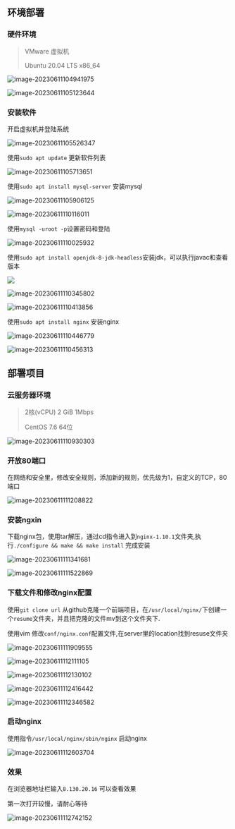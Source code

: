 ## 环境部署

### 硬件环境

>VMware 虚拟机
>
>Ubuntu 20.04 LTS x86_64 

![image-20230611104941975](/home/love/.config/Typora/typora-user-images/image-20230611104941975.png)

![image-20230611105123644](/home/love/.config/Typora/typora-user-images/image-20230611105123644.png)

### 安装软件

开启虚拟机并登陆系统

![image-20230611105526347](/home/love/.config/Typora/typora-user-images/image-20230611105526347.png)

使用`sudo apt update` 更新软件列表

![image-20230611105713651](/home/love/.config/Typora/typora-user-images/image-20230611105713651.png)

使用`sudo apt install mysql-server` 安装mysql

![image-20230611105906125](/home/love/.config/Typora/typora-user-images/image-20230611105906125.png)

![image-20230611110116011](/home/love/.config/Typora/typora-user-images/image-20230611110116011.png)

使用`mysql -uroot -p`设置密码和登陆

![image-20230611110025932](/home/love/.config/Typora/typora-user-images/image-20230611110025932.png)

使用`sudo apt install openjdk-8-jdk-headless`安装jdk，可以执行javac和查看版本

![](/home/love/38755f10f1a4ea091b0a529b51adc034.png)

![image-20230611110345802](/home/love/.config/Typora/typora-user-images/image-20230611110345802.png)

![image-20230611110413856](/home/love/.config/Typora/typora-user-images/image-20230611110413856.png)

使用`sudo apt install nginx` 安装nginx

![image-20230611110446779](/home/love/.config/Typora/typora-user-images/image-20230611110446779.png)

![image-20230611110456313](/home/love/.config/Typora/typora-user-images/image-20230611110456313.png)

## 部署项目

### 云服务器环境

>2核(vCPU) 2 GiB 1Mbps
>
>CentOS  7.6 64位

![image-20230611110930303](/home/love/.config/Typora/typora-user-images/image-20230611110930303.png)

### 开放80端口

在网络和安全里，修改安全规则，添加新的规则，优先级为1，自定义的TCP，80端口

![image-20230611111208822](/home/love/.config/Typora/typora-user-images/image-20230611111208822.png)

### 安装ngxin

下载nginx包，使用tar解压，通过cd指令进入到`nginx-1.10.1`文件夹,执行`./configure && make && make install` 完成安装

![image-20230611111341681](/home/love/.config/Typora/typora-user-images/image-20230611111341681.png)

![image-20230611111522869](/home/love/.config/Typora/typora-user-images/image-20230611111522869.png)

### 下载文件和修改nginx配置

使用`git clone url` 从github克隆一个前端项目，在`/usr/local/nginx/`下创建一个`resume`文件夹，并且把克隆的文件mv到这个文件夹下.

使用vim 修改`conf/nginx.conf`配置文件,在server里的location找到resuse文件夹

![image-20230611111909555](/home/love/.config/Typora/typora-user-images/image-20230611111909555.png)

![image-20230611112111105](/home/love/.config/Typora/typora-user-images/image-20230611112111105.png)

![image-20230611112130102](/home/love/.config/Typora/typora-user-images/image-20230611112130102.png)

![image-20230611112416442](/home/love/.config/Typora/typora-user-images/image-20230611112416442.png)

![image-20230611112346582](/home/love/.config/Typora/typora-user-images/image-20230611112346582.png)

### 启动nginx

使用指令`/usr/local/nginx/sbin/nginx` 启动nginx

![image-20230611112603704](/home/love/.config/Typora/typora-user-images/image-20230611112603704.png)

### 效果

在浏览器地址栏输入`8.130.20.16` 可以查看效果

第一次打开较慢，请耐心等待

![image-20230611112742152](/home/love/.config/Typora/typora-user-images/image-20230611112742152.png)